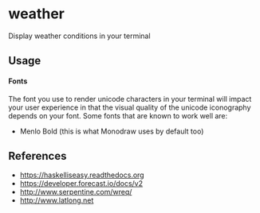 # weather
Display weather conditions in your terminal



## Usage

#### Fonts

The font you use to render unicode characters in your terminal will impact your user experience in that the visual quality of the unicode iconography depends on your font. Some fonts that are known to work well are:

* Menlo Bold (this is what Monodraw uses by default too)



## References

* https://haskelliseasy.readthedocs.org
* https://developer.forecast.io/docs/v2
* http://www.serpentine.com/wreq/
* http://www.latlong.net

